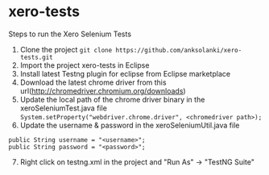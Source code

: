 # xero-tests

Steps to run the Xero Selenium Tests

1. Clone the project
`git clone https://github.com/anksolanki/xero-tests.git`
2. Import the project xero-tests in Eclipse
3. Install latest Testng plugin for eclipse from Eclipse marketplace
4. Download the latest chrome driver from this url(http://chromedriver.chromium.org/downloads)
5. Update the local path of the chrome driver binary in the xeroSeleniumTest.java file
`System.setProperty("webdriver.chrome.driver", <chromedriver path>); `
6. Update the username & password in the xeroSeleniumUtil.java file

```
public String username = "<username>";
public String password = "<password>";
```

7. Right click on testng.xml in the project and "Run As" -> "TestNG Suite"
